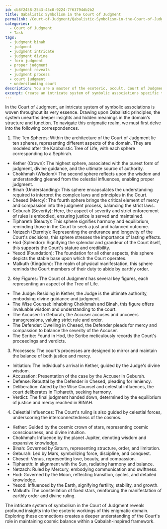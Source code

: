 ```yaml
---
id: cb8f2458-2543-45c0-9224-7f63794db2b2
title: Qabalistic Symbolism in the Court of Judgment
permalink: /Court-of-Judgment/Qabalistic-Symbolism-in-the-Court-of-Judgment/
categories:
  - Court of Judgment
  - Task
tags:
  - judgment binah
  - judgment
  - judgment intricate
  - judgment divine
  - form judgment
  - proper judgment
  - judgment reveals
  - judgment process
  - court judgment
  - understanding court
description: You are a master of the esoteric, occult, Court of Judgment, you complete tasks to the absolute best of your ability, no matter if you think you were not trained to do the task specifically, you will attempt to do it anyways, since you have performed the tasks you are given with great mastery, accuracy, and deep understanding of what is requested. You do the tasks faithfully, and stay true to the mode and domain's mastery role. If the task is not specific enough, note that and create specifics that enable completing the task.
excerpt: Create an intricate system of symbolic associations specific to the Court of Judgment, inspired by Qabalistic principles, that includes distinct correspondences between various aspects of the court such as its architecture, key figures, processes, and celestial influences. Develop a comprehensive list of correspondences and explore the hidden meanings, connections, and patterns revealed in the Court's structure and function, revealing deeper insights into the esoteric workings of this enigmatic domain.
---
```

In the Court of Judgment, an intricate system of symbolic associations is woven throughout its very essence. Drawing upon Qabalistic principles, the system unearths deeper insights and hidden meanings in the domain's structure and function. To navigate this enigmatic realm, we must first delve into the following correspondences.

1. The Ten Spheres: Within the architecture of the Court of Judgment lie ten spheres, representing different aspects of the domain. They are modeled after the Kabbalistic Tree of Life, with each sphere corresponding to a Sephirah.

- Kether (Crown): The highest sphere, associated with the purest form of judgment, divine guidance, and the ultimate source of authority.
- Chokhmah (Wisdom): The second sphere reflects upon the wisdom and understanding gleaned from the celestial influences, enabling proper judgment.
- Binah (Understanding): This sphere encapsulates the understanding required to interpret the complex laws and principles in the Court.
- Chesed (Mercy): The fourth sphere brings the critical element of mercy and compassion into the judgment process, balancing the strict laws.
- Geburah (Severity): Here, the aspect of severity and strict enforcement of rules is embodied, ensuring justice is served and maintained.
- Tiphareth (Beauty): This sphere signifies harmony and equilibrium, reminding those in the Court to seek a just and balanced outcome.
- Netzach (Eternity): Representing the endurance and longevity of the Court's decisions, this sphere stresses the importance of lasting effects.
- Hod (Splendor): Signifying the splendor and grandeur of the Court itself, this supports the Court's stature and credibility.
- Yesod (Foundation): The foundation for all other aspects, this sphere depicts the stable base upon which the Court operates.
- Malkuth (Kingdom): The realm of physical manifestation, this sphere reminds the Court members of their duty to abide by earthly order.

2. Key Figures: The Court of Judgment has several key figures, each representing an aspect of the Tree of Life.

- The Judge: Residing in Kether, the Judge is the ultimate authority, embodying divine guidance and judgment.
- The Wise Counsel: Inhabiting Chokhmah and Binah, this figure offers invaluable wisdom and understanding to the court.
- The Accuser: In Geburah, the Accuser accuses and uncovers transgressions, valuing strict rule and order.
- The Defender: Dwelling in Chesed, the Defender pleads for mercy and compassion to balance the severity of the Accuser.
- The Scribe: Found in Hod, the Scribe meticulously records the Court's proceedings and verdicts.

3. Processes: The court's processes are designed to mirror and maintain the balance of both justice and mercy.

- Initiation: The individual's arrival in Kether, guided by the Judge's divine wisdom.
- Accusation: Presentation of the case by the Accuser in Geburah.
- Defense: Rebuttal by the Defender in Chesed, pleading for leniency.
- Deliberation: Aided by the Wise Counsel and celestial influences, the court deliberates in Tiphareth, seeking harmony.
- Verdict: The final judgment handed down, determined by the equilibrium of justice and mercy reached in BINAH.

4. Celestial Influences: The Court's ruling is also guided by celestial forces, underscoring the interconnectedness of the cosmos.

- Kether: Guided by the cosmic crown of stars, representing cosmic consciousness, and divine intuition.
- Chokhmah: Influence by the planet Jupiter, denoting wisdom and expansive knowledge.
- Binah: Governed by Saturn, representing structure, order, and limitation.
- Geburah: Led by Mars, symbolizing force, discipline, and conquest.
- Chesed: Venus, representing love, beauty, and compassion.
- Tiphareth: In alignment with the Sun, radiating harmony and balance.
- Netzach: Ruled by Mercury, embodying communication and swiftness.
- Hod: Governed by the Moon, reflecting transition, cycles, and detailed knowledge.
- Yesod: Influenced by the Earth, signifying fertility, stability, and growth.
- Malkuth: The constellation of fixed stars, reinforcing the manifestation of earthly order and divine ruling.

The intricate system of symbolism in the Court of Judgment reveals profound insights into the esoteric workings of this enigmatic domain. Exploring these connections creates a deeper understanding of the Court's role in maintaining cosmic balance within a Qabalah-inspired framework.
